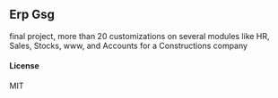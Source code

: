 ## Erp Gsg

final project, more than 20 customizations on several modules like HR, Sales, Stocks, www, and Accounts
for a Constructions company
#### License

MIT
